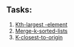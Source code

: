 ## Tasks:

1. [Kth-largest -element](https://leetcode.com/problems/kth-largest-element-in-an-array/description/)
2. [Merge-k-sorted-lists](https://leetcode.com/problems/merge-k-sorted-lists/)
3. [K-closest-to-origin](https://leetcode.com/problems/k-closest-points-to-origin/submissions/1470169693/)
